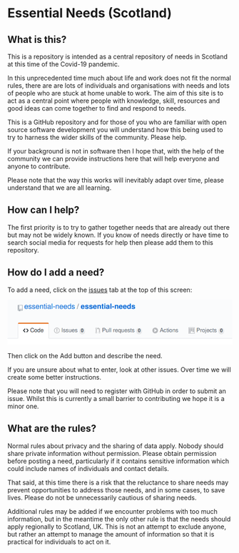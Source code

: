 # Essential Needs (Scotland)

## What is this?

This is a repository is intended as a central repository of needs in Scotland at this time of the Covid-19 pandemic.

In this unprecedented time much about life and work does not fit the normal rules, there are are lots of individuals and organisations with needs and lots of people who are stuck at home unable to work.  The aim of this site is to act as a central point where people with knowledge, skill, resources and good ideas can come together to find and respond to needs.

This is a GitHub repository and for those of you who are familiar with open source software development you will understand how this being used to try to harness the wider skills of the community.  Please help.

If your background is not in software then I hope that, with the help of the community we can provide instructions here that will help everyone and anyone to contribute.

Please note that the way this works will inevitably adapt over time, please understand that we are all learning.

## How can I help?

The first priority is to try to gather together needs that are already out there but may not be widely known.  If you know of needs directly or have time to search social media for requests for help then please add them to this repository.

## How do I add a need?

To add a need, click on the [issues](../../issues) tab at the top of this screen:

![needs-tab](images/needs-tab.png)

Then click on the Add button and describe the need.

If you are unsure about what to enter, look at other issues.  Over time we will create some better instructions.

Please note that you will need to register with GitHub in order to submit an issue.  Whilst this is currently a small barrier to contributing we hope it is a minor one.

## What are the rules?

Normal rules about privacy and the sharing of data apply.  Nobody should share private information without permission.  Please obtain permission before posting a need, particularly if it contains sensitive information which could include names of individuals and contact details.

That said, at this time there is a risk that the reluctance to share needs may prevent opportunities to address those needs, and in some cases, to save lives.  Please do not be unnecessarily cautious of sharing needs.

Additional rules may be added if we encounter problems with too much information, but in the meantime the only other rule is that the needs should apply regionally to Scotland, UK.  This is not an attempt to exclude anyone, but rather an attempt to manage the amount of information so that it is practical for individuals to act on it.
